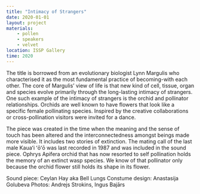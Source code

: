 ```yaml
---
title: "Intimacy of Strangers"
date: 2020-01-01
layout: project
materials:
    - pollen
    - speakers
    - velvet
location: ISSP Gallery
time: 2020
---
```


The title is borrowed from an evolutionary biologist Lynn Margulis who characterised it as the most fundamental practice of becoming-with each other. The core of Margulis’ view of life is that new kind of cell, tissue, organ and species evolve primarily through the long-lasting intimacy of strangers. One such example of the intimacy of strangers is the orchid and pollinator relationships. Orchids are well known to have flowers that look like a specific female pollinating species. Inspired by the creative collaborations or cross-pollination visitors were invited for a dance. 

The piece was created in the time when the meaning and the sense of touch has been altered and the interconnectedness amongst beings made more visible. It includes two stories of extinction. The mating call of the last male Kauaʻi ʻōʻō was last recorded in 1987 and was included in the sound piece. Ophrys Apifera orchid that has now resorted to self pollination holds the memory of an extinct wasp species. We know of that pollinator only because the orchid flower still holds its shape in its flower. 

Sound piece: Ceylan Hay aka Bell Lungs 
Constume design: Anastasija Golubeva
Photos: Andrejs Strokins, Ingus Bajārs


